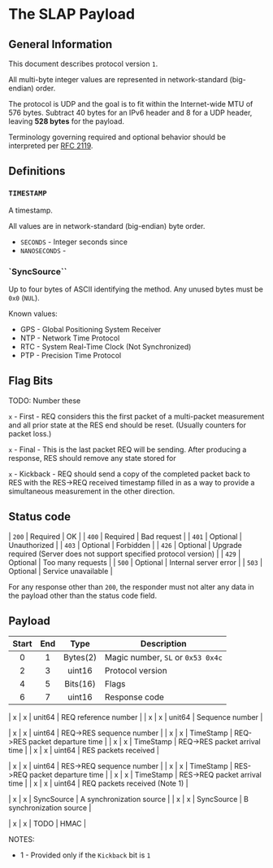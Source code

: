# The SLAP Payload


## General Information

This document describes protocol version `1`.

All multi-byte integer values are represented in network-standard (big-endian) order.

The protocol is UDP and the goal is to fit within the Internet-wide
MTU of 576 bytes.  Subtract 40 bytes for an IPv6 header and 8 for a
UDP header, leaving **528 bytes** for the payload.

Terminology governing required and optional behavior should be
interpreted per [RFC
2119](https://datatracker.ietf.org/doc/html/rfc2119).


## Definitions

### `TIMESTAMP`

A timestamp.

All values are in network-standard (big-endian) byte order.

 * `SECONDS` - Integer seconds since 
 * `NANOSECONDS` - 

### `SyncSource``

Up to four bytes of ASCII identifying the method.  Any unused bytes
must be `0x0` (`NUL`).

Known values:

 * GPS - Global Positioning System Receiver
 * NTP - Network Time Protocol
 * RTC - System Real-Time Clock (Not Synchronized)
 * PTP - Precision Time Protocol

## Flag Bits

TODO: Number these

`x` - First - REQ considers this the first packet of a multi-packet
measurement and all prior state at the RES end should be reset.
(Usually counters for packet loss.)

`x` - Final - This is the last packet REQ will be sending.  After
producing a response, RES should remove any state stored for 

`x` - Kickback - REQ should send a copy of the completed packet back
to RES with the RES->REQ received timestamp filled in as a way to
provide a simultaneous measurement in the other direction.




## Status code

| `200` | Required | OK |
| `400` | Required | Bad request |
| `401` | Optional | Unauthorized |
| `403` | Optional | Forbidden |
| `426` | Optional | Upgrade required (Server does not support specified protocol version) |
| `429` | Optional | Too many requests |
| `500` | Optional | Internal server error |
| `503` | Optional | Service unavailable |

For any response other than `200`, the responder must not alter any
data in the payload other than the status code field.


## Payload

| Start | End | Type | Description |
| :---: | :-: | :--: | ----------- |
| 0 | 1 | Bytes(2) | Magic number, `SL` or `0x53 0x4c` |
| 2 | 3 | uint16 | Protocol version |
| 4 | 5 | Bits(16) | Flags |
| 6 | 7 | uint16 | Response code |

| x | x | unit64 | REQ reference number |
| x | x | unit64 | Sequence number |

| x | x | uint64 | REQ->RES sequence number |
| x | x | TimeStamp | REQ->RES packet departure time |
| x | x | TimeStamp | REQ->RES packet arrival time |
| x | x | uint64 | RES packets received |

| x | x | uint64 | RES->REQ sequence number |
| x | x | TimeStamp | RES->REQ packet departure time |
| x | x | TimeStamp | RES->REQ packet arrival time |
| x | x | uint64 | REQ packets received (Note 1) |

| x | x | SyncSource | A synchronization source |
| x | x | SyncSource | B synchronization source |

| x | x | TODO | HMAC |

NOTES:

 * 1 - Provided only if the `Kickback` bit is `1`